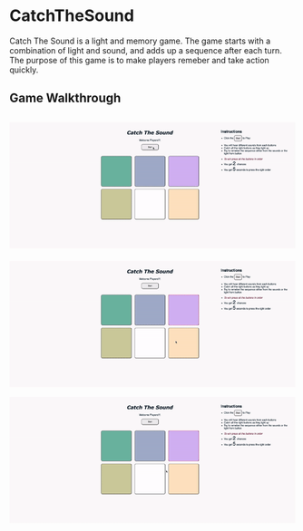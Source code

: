 # CatchTheSound

Catch The Sound is a light and memory game. The game starts with a combination of light and sound, and adds up a sequence after each turn. 
The purpose of this game is to make players remeber and take action quickly. 

## Game Walkthrough

![Application Walkthrough](catch_sound1.gif)
---
![](catch_sound2.gif)

![](catch_sound3.gif)

